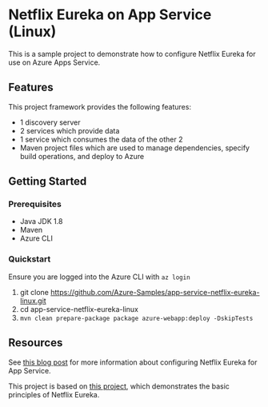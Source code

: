 # Netflix Eureka on App Service (Linux)

This is a sample project to demonstrate how to configure Netflix Eureka for use on Azure Apps Service.

## Features

This project framework provides the following features:

* 1 discovery server
* 2 services which provide data
* 1 service which consumes the data of the other 2
* Maven project files which are used to manage dependencies, specify build operations, and deploy to Azure

## Getting Started

### Prerequisites

* Java JDK 1.8
* Maven
* Azure CLI

### Quickstart

Ensure you are logged into the Azure CLI with `az login`

1. git clone <https://github.com/Azure-Samples/app-service-netflix-eureka-linux.git>
2. cd app-service-netflix-eureka-linux
3. `mvn clean prepare-package package azure-webapp:deploy -DskipTests`

## Resources

See [this blog post](https://azure.github.io/AppService/2020/08/04/Netflix-Eureka-On-Apps-Service-Windows.html) for more information about configuring Netflix Eureka for App Service.

This project is based on [this project](https://github.com/koushikkothagal/spring-boot-microservices-workshop), which demonstrates the basic principles of Netflix Eureka.
